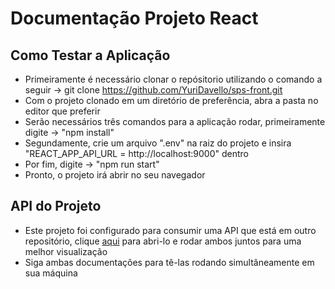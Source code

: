 # Documentação Projeto React
## Como Testar a Aplicação
- Primeiramente é necessário clonar o repósitorio utilizando o comando a seguir -> git clone https://github.com/YuriDavello/sps-front.git
- Com o projeto clonado em um diretório de preferência, abra a pasta no editor que preferir
- Serão necessários três comandos para a aplicação rodar, primeiramente digite -> "npm install"
- Segundamente, crie um arquivo ".env" na raiz do projeto e insira "REACT_APP_API_URL = http://localhost:9000" dentro
- Por fim, digite -> "npm run start"
- Pronto, o projeto irá abrir no seu navegador

## API do Projeto
- Este projeto foi configurado para consumir uma API que está em outro repositório, clique <a href="https://github.com/YuriDavello/sps_back">aqui</a> para abri-lo e rodar ambos juntos para uma melhor visualização
- Siga ambas documentações para tê-las rodando simultâneamente em sua máquina
